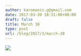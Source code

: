 ```yaml
---
author: karamanis.g@gmail.com
date: 2017-03-30 18:31:00+00:00
draft: false
title: March 30
type: post
url: /blog/2017/3/march-30
---
```


![](https://images.squarespace-cdn.com/content/v1/4f3f61bae4b063b909445965/1490897492379-IB69CFYSNS459DKBD6EJ/ke17ZwdGBToddI8pDm48kJUlZr2Ql5GtSKWrQpjur5t7gQa3H78H3Y0txjaiv_0fDoOvxcdMmMKkDsyUqMSsMWxHk725yiiHCCLfrh8O1z5QPOohDIaIeljMHgDF5CVlOqpeNLcJ80NK65_fV7S1UfNdxJhjhuaNor070w_QAc94zjGLGXCa1tSmDVMXf8RUVhMJRmnnhuU1v2M8fLFyJw/image-asset.jpeg?format=original)

